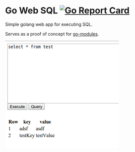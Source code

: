 # Go Web SQL [![Go Report Card](https://goreportcard.com/badge/github.com/jmank88/go-web-sql)](https://goreportcard.com/report/github.com/jmank88/go-web-sql)
Simple golang web app for executing SQL.

Serves as a proof of concept for [go-modules](http://go-modules.io).

![Select screenshot](/screenshots/select.png "Simple select")
